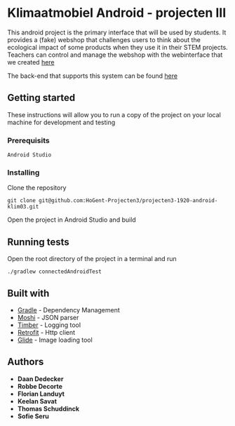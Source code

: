 # Klimaatmobiel Android - projecten III

This android project is the primary interface that will be used by students. It provides a (fake)
webshop that challenges users to think about the ecological impact of some products when they use it
in their STEM projects. Teachers can control and manage the webshop with the webinterface that we created
[here](https://github.com/HoGent-Projecten3/projecten3-1920-angular-klim03)

The back-end that supports this system can be found [here](https://github.com/HoGent-Projecten3/projecten3-1920-backend-klim03)

## Getting started

These instructions will allow you to run a copy of the project on your local machine for development and testing

### Prerequisits

```
Android Studio
```

### Installing

Clone the repository

```
git clone git@github.com:HoGent-Projecten3/projecten3-1920-android-klim03.git
```

Open the project in Android Studio and build

## Running tests

Open the root directory of the project in a terminal and run

```
./gradlew connectedAndroidTest
```

## Built with

* [Gradle](https://gradle.org) - Dependency Management
* [Moshi](https://github.com/square/moshi) - JSON parser
* [Timber](https://github.com/JakeWharton/timber) - Logging tool
* [Retrofit](https://github.com/square/retrofit) - Http client
* [Glide](https://github.com/bumptech/glide) - Image loading tool

## Authors

* **Daan Dedecker**
* **Robbe Decorte**
* **Florian Landuyt**
* **Keelan Savat**
* **Thomas Schuddinck**
* **Sofie Seru**
